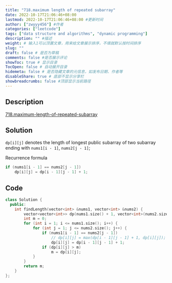```yaml
---
title: "718.maximum length of repeated subarray"
date: 2022-10-17T21:06:46+08:00
lastmod: 2022-10-17T21:06:46+08:00 #更新时间
author: ["zwyyy456"] #作者
categories: ["leetcode"]
tags: ["data structure and algorithms", "dynamic programming"]
description: "" #描述
weight: # 输入1可以顶置文章，用来给文章展示排序，不填就默认按时间排序
slug: ""
draft: false # 是否为草稿
comments: false #是否展示评论
showToc: true # 显示目录
TocOpen: false # 自动展开目录
hidemeta: false # 是否隐藏文章的元信息，如发布日期、作者等
disableShare: true # 底部不显示分享栏
showbreadcrumbs: false #顶部显示当前路径
---
```

## Description
[718.maximum-length-of-repeated-subarray](https://leetcode.com/problems/maximum-length-of-repeated-subarray/)

## Solution
`dp[i][j]` denotes the length of longest public subarray of two subarray ending with `nums1[i - 1]`, `nums2[j - 1]`;

Recurrence formula
```cpp
if (nums1[i - 1] == nums2[j - 1])
    dp[i][j] = dp[i - 1][j - 1] + 1;
```

## Code
```cpp
class Solution {
  public:
    int findLength(vector<int> &nums1, vector<int> &nums2) {
        vector<vector<int>> dp(nums1.size() + 1, vector<int>(nums2.size() + 1, 0));
        int m = 0;
        for (int i = 1; i <= nums1.size(); i++) {
            for (int j = 1; j <= nums2.size(); j++) {
                if (nums1[i - 1] == nums2[j - 1])
                    // dp[i][j] = max(dp[i - 1][j - 1] + 1, dp[i][j]);
                    dp[i][j] = dp[i - 1][j - 1] + 1;
                if (dp[i][j] > m)
                    m = dp[i][j];
            }
        }
        return m;
    }
};
```

